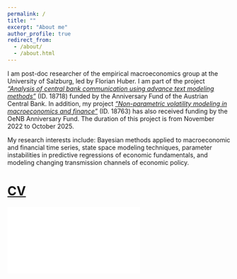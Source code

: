 ```yaml
---
permalink: /
title: ""
excerpt: "About me"
author_profile: true
redirect_from: 
  - /about/
  - /about.html
---
```



I am post-doc researcher of the empirical macroeconomics group at the University of Salzburg, led by Florian Huber. I am part of the project [*“Analysis of central bank communication using advance text modeling methods”*](https://www.plus.ac.at/news/new-project-analyses-effects-of-communication-of-central-bankers-on-macroeconomic-behavior/?lang=en&pgrp=281990&pg=283628&is_paged=10) (ID. 18718) funded by the Anniversary Fund of the Austrian Central Bank. In addition, my project [*“Non-parametric volatility modeling in macroeconomics and finance”*](https://www.plus.ac.at/news/oesterreichische-nationalbank-funds-non-parametric-volatility-modeling-in-macroeconomics-and-finance-project-of-niko-hauzenberger/?lang=en&pgrp=281990&pg=283628&is_paged=7) (ID. 18763) has also received funding by the OeNB Anniversary Fund. The duration of this project is from November 2022 to October 2025. 

My research interests include: Bayesian methods applied to macroeconomic and financial time series, state space modeling techniques, parameter instabilities in predictive regressions of economic fundamentals, and modeling changing transmission channels of economic policy.

[CV](https://www.dropbox.com/s/bmsj8kmjvym0csr/NH_CV_March2023.pdf?dl=0) 
======

<embed src="nhauzenb.github.io/files/NH_CV_March2023.pdf" type="application/pdf" />
